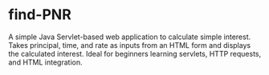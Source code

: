 # find-PNR
A simple Java Servlet-based web application to calculate simple interest. Takes principal, time, and rate as inputs from an HTML form and displays the calculated interest. Ideal for beginners learning servlets, HTTP requests, and HTML integration.
